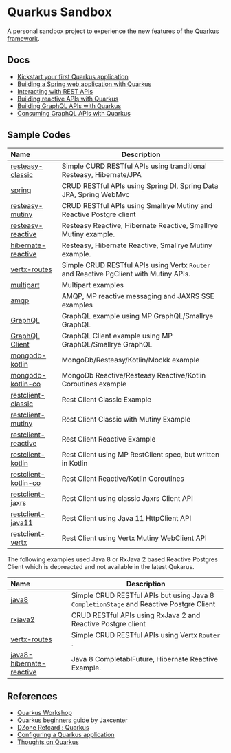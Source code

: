 # Quarkus Sandbox

A  personal sandbox project  to experience the new features of the [Quarkus framework](https://www.quarkus.io).

## Docs

* [Kickstart your first Quarkus application](./docs/01-start.md)
* [Building a Spring web application with Quarkus](./docs/02-spring.md)
* [Interacting with REST APIs ](./docs/restclient.md)
* [Building reactive APIs with Quarkus](./docs/reactive.md)
* [Building GraphQL APIs with Quarkus](./docs/graphql.md)
* [Consuming GraphQL APIs with Quarkus](./docs/graphql-client.md)

## Sample Codes

| Name | Description |
|:-------------------|--------------------------------------------------|
|[resteasy-classic](https://github.com/hantsy/quarkus-sample/tree/master/resteasy-classic) |Simple CURD RESTful APIs using tranditional Resteasy, Hibernate/JPA|
|[spring](https://github.com/hantsy/quarkus-sample/tree/master/spring) |CRUD RESTful APIs using Spring DI, Spring Data JPA, Spring WebMvc|
|[resteasy-mutiny](https://github.com/hantsy/quarkus-sample/tree/master/resteasy-mutiny)  |CRUD RESTful APIs using Smallrye Mutiny and Reactive Postgre client|
|[resteasy-reactive](https://github.com/hantsy/quarkus-sample/tree/master/resteasy-reactive) |Resteasy Reactive, Hibernate Reactive, Smallrye Mutiny example.|
|[hibernate-reactive](https://github.com/hantsy/quarkus-sample/tree/master/hibernate-reactive) |Resteasy, Hibernate Reactive, Smallrye Mutiny example.|
|[vertx-routes](https://github.com/hantsy/quarkus-sample/tree/master/vertx-routes)  |Simple CRUD RESTful APIs using Vertx `Router` and Reactive PgClient with Mutiny APIs.|
|[multipart](https://github.com/hantsy/quarkus-sample/tree/master/multipart)  |Multipart examples|
|[amqp](https://github.com/hantsy/quarkus-sample/tree/master/amqp)  |AMQP, MP reactive messaging and JAXRS SSE examples|
|[GraphQL](https://github.com/hantsy/quarkus-sample/tree/master/graphql)  |GraphQL example using MP GraphQL/Smallrye GraphQL|
|[GraphQL Client](https://github.com/hantsy/quarkus-sample/tree/master/graphql-client)  |GraphQL Client example using MP GraphQL/Smallrye GraphQL|
|[mongodb-kotlin](https://github.com/hantsy/quarkus-sample/tree/master/mongodb-kotlin) |MongoDb/Resteasy/Kotlin/Mockk example|
|[mongodb-kotlin-co](https://github.com/hantsy/quarkus-sample/tree/master/mongodb-kotlin-co) |MongoDb Reactive/Resteasy Reactive/Kotlin Coroutines example|
|[restclient-classic](https://github.com/hantsy/quarkus-sample/tree/master/restclient-classic)|Rest Client Classic Example|
|[restclient-mutiny](https://github.com/hantsy/quarkus-sample/tree/master/restclient-mutiny)|Rest Client Classic with Mutiny Example|
|[restclient-reactive](https://github.com/hantsy/quarkus-sample/tree/master/restclient-reactive)|Rest Client Reactive Example|
|[restclient-kotlin](https://github.com/hantsy/quarkus-sample/tree/master/restclient-kotlin) |Rest Client using MP RestClient spec, but written in Kotlin|
|[restclient-kotlin-co](https://github.com/hantsy/quarkus-sample/tree/master/restclient-kotlin-co) |Rest Client Reactive/Kotlin Coroutines|
|[restclient-jaxrs](https://github.com/hantsy/quarkus-sample/tree/master/restclient-jaxrs)| Rest Client using classic Jaxrs Client API|
|[restclient-java11](https://github.com/hantsy/quarkus-sample/tree/master/restclient-java11) |Rest Client using Java 11 HttpClient API|
|[restclient-vertx](https://github.com/hantsy/quarkus-sample/tree/master/restclient-vertx) |Rest Client using Vertx Mutiny WebClient API|

The following examples used Java 8 or RxJava 2 based Reactive Postgres Client which is depreacted and not available in the latest Qukarus. 

| Name | Description |
|:-------------------|--------------------------------------------------|
|[java8](https://github.com/hantsy/quarkus-sample/tree/master/legacy/java8)  |Simple CRUD RESTful APIs but using Java 8 `CompletionStage` and Reactive Postgre Client|
|[rxjava2](https://github.com/hantsy/quarkus-sample/tree/master/legacy/rxjava2) |CRUD RESTful APIs using RxJava 2 and Reactive Postgre client|
|[vertx-routes](https://github.com/hantsy/quarkus-sample/tree/master/legacy/vertx-routes)  |Simple CRUD RESTful APIs using Vertx `Router` .|
|[java8-hibernate-reactive](https://github.com/hantsy/quarkus-sample/tree/master/legacy/java8-hibernate-reactive) |Java 8 CompletablFuture, Hibernate Reactive Example.|

## References

* [Quarkus Workshop](https://quarkus.io/quarkus-workshops/super-heros/)
* [Quarkus beginners guide](https://jaxlondon.com/quarkus-beginners-guide-cheat-sheet) by Jaxcenter
* [DZone Refcard : Quarkus](https://dzone.com/refcardz/quarkus-1?chapter=1)
* [Configuring a Quarkus application](https://dzone.com/articles/configuring-a-quarkus-application?fromrel=true)
* [Thoughts on Quarkus](https://dzone.com/articles/thoughts-on-quarkus)
